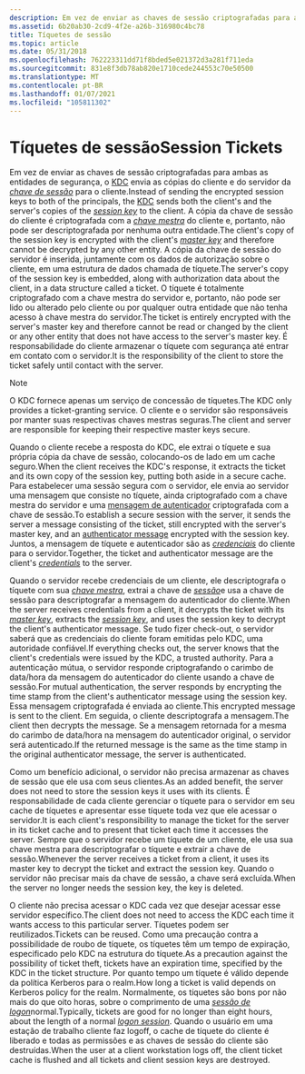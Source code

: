 ```yaml
---
description: Em vez de enviar as chaves de sessão criptografadas para ambas as entidades de segurança, o KDC envia as cópias do cliente e do servidor da chave de sessão para o cliente.
ms.assetid: 6b20ab30-2cd9-4f2e-a26b-316980c4bc78
title: Tíquetes de sessão
ms.topic: article
ms.date: 05/31/2018
ms.openlocfilehash: 762223311dd71f8bded5e021372d3a281f711eda
ms.sourcegitcommit: 831e8f3db78ab820e1710cede244553c70e50500
ms.translationtype: MT
ms.contentlocale: pt-BR
ms.lasthandoff: 01/07/2021
ms.locfileid: "105811302"
---
```

# <a name="session-tickets"></a><span data-ttu-id="02925-103">Tíquetes de sessão</span><span class="sxs-lookup"><span data-stu-id="02925-103">Session Tickets</span></span>

<span data-ttu-id="02925-104">Em vez de enviar as chaves de sessão criptografadas para ambas as entidades de segurança, o [KDC](key-distribution-center.md) envia as cópias do cliente e do servidor da [*chave de sessão*](../secgloss/s-gly.md) para o cliente.</span><span class="sxs-lookup"><span data-stu-id="02925-104">Instead of sending the encrypted session keys to both of the principals, the [KDC](key-distribution-center.md) sends both the client's and the server's copies of the [*session key*](../secgloss/s-gly.md) to the client.</span></span> <span data-ttu-id="02925-105">A cópia da chave de sessão do cliente é criptografada com a [*chave mestra*](../secgloss/m-gly.md) do cliente e, portanto, não pode ser descriptografada por nenhuma outra entidade.</span><span class="sxs-lookup"><span data-stu-id="02925-105">The client's copy of the session key is encrypted with the client's [*master key*](../secgloss/m-gly.md) and therefore cannot be decrypted by any other entity.</span></span> <span data-ttu-id="02925-106">A cópia da chave de sessão do servidor é inserida, juntamente com os dados de autorização sobre o cliente, em uma estrutura de dados chamada de tíquete.</span><span class="sxs-lookup"><span data-stu-id="02925-106">The server's copy of the session key is embedded, along with authorization data about the client, in a data structure called a ticket.</span></span> <span data-ttu-id="02925-107">O tíquete é totalmente criptografado com a chave mestra do servidor e, portanto, não pode ser lido ou alterado pelo cliente ou por qualquer outra entidade que não tenha acesso à chave mestra do servidor.</span><span class="sxs-lookup"><span data-stu-id="02925-107">The ticket is entirely encrypted with the server's master key and therefore cannot be read or changed by the client or any other entity that does not have access to the server's master key.</span></span> <span data-ttu-id="02925-108">É responsabilidade do cliente armazenar o tíquete com segurança até entrar em contato com o servidor.</span><span class="sxs-lookup"><span data-stu-id="02925-108">It is the responsibility of the client to store the ticket safely until contact with the server.</span></span>

> [!Note]  
> <span data-ttu-id="02925-109">O KDC fornece apenas um serviço de concessão de tíquetes.</span><span class="sxs-lookup"><span data-stu-id="02925-109">The KDC only provides a ticket-granting service.</span></span> <span data-ttu-id="02925-110">O cliente e o servidor são responsáveis por manter suas respectivas chaves mestras seguras.</span><span class="sxs-lookup"><span data-stu-id="02925-110">The client and server are responsible for keeping their respective master keys secure.</span></span>

 

<span data-ttu-id="02925-111">Quando o cliente recebe a resposta do KDC, ele extrai o tíquete e sua própria cópia da chave de sessão, colocando-os de lado em um cache seguro.</span><span class="sxs-lookup"><span data-stu-id="02925-111">When the client receives the KDC's response, it extracts the ticket and its own copy of the session key, putting both aside in a secure cache.</span></span> <span data-ttu-id="02925-112">Para estabelecer uma sessão segura com o servidor, ele envia ao servidor uma mensagem que consiste no tíquete, ainda criptografado com a chave mestra do servidor e uma [mensagem de autenticador](authenticator-messages.md) criptografada com a chave de sessão.</span><span class="sxs-lookup"><span data-stu-id="02925-112">To establish a secure session with the server, it sends the server a message consisting of the ticket, still encrypted with the server's master key, and an [authenticator message](authenticator-messages.md) encrypted with the session key.</span></span> <span data-ttu-id="02925-113">Juntos, a mensagem de tíquete e autenticador são as [*credenciais*](../secgloss/c-gly.md) do cliente para o servidor.</span><span class="sxs-lookup"><span data-stu-id="02925-113">Together, the ticket and authenticator message are the client's [*credentials*](../secgloss/c-gly.md) to the server.</span></span>

<span data-ttu-id="02925-114">Quando o servidor recebe credenciais de um cliente, ele descriptografa o tíquete com sua [*chave mestra*](../secgloss/m-gly.md), extrai a chave de [*sessão*](../secgloss/s-gly.md)e usa a chave de sessão para descriptografar a mensagem do autenticador do cliente.</span><span class="sxs-lookup"><span data-stu-id="02925-114">When the server receives credentials from a client, it decrypts the ticket with its [*master key*](../secgloss/m-gly.md), extracts the [*session key*](../secgloss/s-gly.md), and uses the session key to decrypt the client's authenticator message.</span></span> <span data-ttu-id="02925-115">Se tudo fizer check-out, o servidor saberá que as credenciais do cliente foram emitidas pelo KDC, uma autoridade confiável.</span><span class="sxs-lookup"><span data-stu-id="02925-115">If everything checks out, the server knows that the client's credentials were issued by the KDC, a trusted authority.</span></span> <span data-ttu-id="02925-116">Para a autenticação mútua, o servidor responde criptografando o carimbo de data/hora da mensagem do autenticador do cliente usando a chave de sessão.</span><span class="sxs-lookup"><span data-stu-id="02925-116">For mutual authentication, the server responds by encrypting the time stamp from the client's authenticator message using the session key.</span></span> <span data-ttu-id="02925-117">Essa mensagem criptografada é enviada ao cliente.</span><span class="sxs-lookup"><span data-stu-id="02925-117">This encrypted message is sent to the client.</span></span> <span data-ttu-id="02925-118">Em seguida, o cliente descriptografa a mensagem.</span><span class="sxs-lookup"><span data-stu-id="02925-118">The client then decrypts the message.</span></span> <span data-ttu-id="02925-119">Se a mensagem retornada for a mesma do carimbo de data/hora na mensagem do autenticador original, o servidor será autenticado.</span><span class="sxs-lookup"><span data-stu-id="02925-119">If the returned message is the same as the time stamp in the original authenticator message, the server is authenticated.</span></span>

<span data-ttu-id="02925-120">Como um benefício adicional, o servidor não precisa armazenar as chaves de sessão que ele usa com seus clientes.</span><span class="sxs-lookup"><span data-stu-id="02925-120">As an added benefit, the server does not need to store the session keys it uses with its clients.</span></span> <span data-ttu-id="02925-121">É responsabilidade de cada cliente gerenciar o tíquete para o servidor em seu cache de tíquetes e apresentar esse tíquete toda vez que ele acessar o servidor.</span><span class="sxs-lookup"><span data-stu-id="02925-121">It is each client's responsibility to manage the ticket for the server in its ticket cache and to present that ticket each time it accesses the server.</span></span> <span data-ttu-id="02925-122">Sempre que o servidor recebe um tíquete de um cliente, ele usa sua chave mestra para descriptografar o tíquete e extrair a chave de sessão.</span><span class="sxs-lookup"><span data-stu-id="02925-122">Whenever the server receives a ticket from a client, it uses its master key to decrypt the ticket and extract the session key.</span></span> <span data-ttu-id="02925-123">Quando o servidor não precisar mais da chave de sessão, a chave será excluída.</span><span class="sxs-lookup"><span data-stu-id="02925-123">When the server no longer needs the session key, the key is deleted.</span></span>

<span data-ttu-id="02925-124">O cliente não precisa acessar o KDC cada vez que desejar acessar esse servidor específico.</span><span class="sxs-lookup"><span data-stu-id="02925-124">The client does not need to access the KDC each time it wants access to this particular server.</span></span> <span data-ttu-id="02925-125">Tíquetes podem ser reutilizados.</span><span class="sxs-lookup"><span data-stu-id="02925-125">Tickets can be reused.</span></span> <span data-ttu-id="02925-126">Como uma precaução contra a possibilidade de roubo de tíquete, os tíquetes têm um tempo de expiração, especificado pelo KDC na estrutura do tíquete.</span><span class="sxs-lookup"><span data-stu-id="02925-126">As a precaution against the possibility of ticket theft, tickets have an expiration time, specified by the KDC in the ticket structure.</span></span> <span data-ttu-id="02925-127">Por quanto tempo um tíquete é válido depende da política Kerberos para o realm.</span><span class="sxs-lookup"><span data-stu-id="02925-127">How long a ticket is valid depends on Kerberos policy for the realm.</span></span> <span data-ttu-id="02925-128">Normalmente, os tíquetes são bons por não mais do que oito horas, sobre o comprimento de uma [*sessão de logon*](../secgloss/l-gly.md)normal.</span><span class="sxs-lookup"><span data-stu-id="02925-128">Typically, tickets are good for no longer than eight hours, about the length of a normal [*logon session*](../secgloss/l-gly.md).</span></span> <span data-ttu-id="02925-129">Quando o usuário em uma estação de trabalho cliente faz logoff, o cache de tíquete do cliente é liberado e todas as permissões e as chaves de sessão do cliente são destruídas.</span><span class="sxs-lookup"><span data-stu-id="02925-129">When the user at a client workstation logs off, the client ticket cache is flushed and all tickets and client session keys are destroyed.</span></span>

 

 
